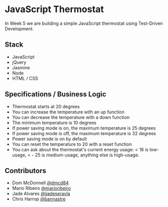 # JavaScript Thermostat

In Week 5 we are building a simple JavaScript thermostat using Test-Driven Development.

## Stack

- JavaScript
- jQuery
- Jasmine
- Node
- HTML / CSS

## Specifications / Business Logic

- Thermostat starts at 20 degrees
- You can increase the temperature with an up function
- You can decrease the temperature with a down function
- The minimum temperature is 10 degrees
- If power saving mode is on, the maximum temperature is 25 degrees
- If power saving mode is off, the maximum temperature is 32 degrees
- Power saving mode is on by default
- You can reset the temperature to 20 with a reset function
- You can ask about the thermostat's current energy usage:
< 18 is low-usage, < - 25 is medium-usage, anything else is high-usage.

## Contributors

- Dom McDonnell [@dmcd84](https://github.com/dmcd84)
- Mario Ribeiro [@marioribeiro](https://github.com/marioribeiro)
- Jade Alvares [@jjadeseravla](https://github.com/jjadeseravla)
- Chris Harrop [@bannastre](https://github.com/bannastre)
